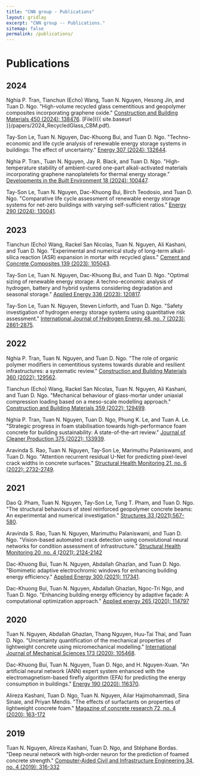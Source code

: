 ```yaml
---
title: "CNN group - Publications"
layout: gridlay
excerpt: "CNN group -- Publications."
sitemap: false
permalink: /publications/
---
```



# Publications

## 2024

Nghia P. Tran, Tianchun (Echo) Wang, Tuan N. Nguyen, Hesong Jin, and Tuan D. Ngo. "High-volume recycled glass cementitious and geopolymer composites incorporating graphene oxide." [Construction and Building Materials 450 (2024): 138476](https://www.sciencedirect.com/science/article/pii/S0950061824036183). [File]({{ site.baseurl }}/papers/2024_RecycledGlass_CBM.pdf).

Tay-Son Le, Tuan N. Nguyen, Dac-Khuong Bui, and Tuan D. Ngo. "Techno-economic and life cycle analysis of renewable energy storage systems in buildings: The effect of uncertainty." [Energy 307 (2024): 132644](https://www.sciencedirect.com/science/article/pii/S0360544224024186). 

Nghia P. Tran., Tuan N. Nguyen, Jay R. Black, and Tuan D. Ngo. "High-temperature stability of ambient-cured one-part alkali-activated materials incorporating graphene nanoplatelets for thermal energy storage." [Developments in the Built Environment 18 (2024): 100447](https://www.sciencedirect.com/science/article/pii/S2666165924001285).

Tay-Son Le, Tuan N. Nguyen, Dac-Khuong Bui, Birch Teodosio, and Tuan D. Ngo. "Comparative life cycle assessment of renewable energy storage systems for net-zero buildings with varying self-sufficient ratios." [Energy 290 (2024): 130041](https://www.sciencedirect.com/science/article/pii/S0360544223034357).

## 2023
Tianchun (Echo) Wang, Rackel San Nicolas, Tuan N. Nguyen, Ali Kashani, and Tuan D. Ngo. "Experimental and numerical study of long-term alkali-silica reaction (ASR) expansion in mortar with recycled glass." [Cement and Concrete Composites 139 (2023): 105043](https://www.sciencedirect.com/science/article/pii/S0958946523001178).

Tay-Son Le, Tuan N. Nguyen, Dac-Khuong Bui, and Tuan D. Ngo. "Optimal sizing of renewable energy storage: A techno-economic analysis of hydrogen, battery and hybrid systems considering degradation and seasonal storage." [Applied Energy 336 (2023): 120817](https://www.sciencedirect.com/science/article/pii/S0306261923001812).

Tay-Son Le, Tuan N. Nguyen, Steven Linforth, and Tuan D. Ngo. "Safety investigation of hydrogen energy storage systems using quantitative risk assessment." [International Journal of Hydrogen Energy 48, no. 7 (2023): 2861-2875](https://www.sciencedirect.com/science/article/pii/S0360319922047280).

## 2022
Nghia P. Tran, Tuan N. Nguyen, and Tuan D. Ngo. "The role of organic polymer modifiers in cementitious systems towards durable and resilient infrastructures: a systematic review." [Construction and Building Materials 360 (2022): 129562](https://www.sciencedirect.com/science/article/pii/S0950061822032184).

Tianchun (Echo) Wang, Rackel San Nicolas, Tuan N. Nguyen, Ali Kashani, and Tuan D. Ngo. "Mechanical behaviour of glass-mortar under uniaxial compression loading based on a meso-scale modelling approach." [Construction and Building Materials 359 (2022): 129499](https://www.sciencedirect.com/science/article/pii/S0950061822031555).

Nghia P. Tran, Tuan N. Nguyen, Tuan D. Ngo, Phung K. Le, and Tuan A. Le. "Strategic progress in foam stabilisation towards high-performance foam concrete for building sustainability: A state-of-the-art review." [Journal of Cleaner Production 375 (2022): 133939](https://www.sciencedirect.com/science/article/pii/S0959652622035119).

Aravinda S. Rao, Tuan N. Nguyen, Tay-Son Le, Marimuthu Palaniswami, and Tuan D. Ngo. "Attention recurrent residual U-Net for predicting pixel-level crack widths in concrete surfaces." [Structural Health Monitoring 21, no. 6 (2022): 2732-2749](https://journals.sagepub.com/doi/abs/10.1177/14759217211068859).

## 2021
Dao Q. Pham, Tuan N. Nguyen, Tay-Son Le, Tung T. Pham, and Tuan D. Ngo. "The structural behaviours of steel reinforced geopolymer concrete beams: An experimental and numerical investigation." [Structures 33 (2021):567-580](https://www.sciencedirect.com/science/article/pii/S2352012421003763).

Aravinda S. Rao, Tuan N. Nguyen, Marimuthu Palaniswami, and Tuan D. Ngo. "Vision-based automated crack detection using convolutional neural networks for condition assessment of infrastructure." [Structural Health Monitoring 20, no. 4 (2021): 2124-2142](https://journals.sagepub.com/doi/abs/10.1177/1475921720965445)

Dac-Khuong Bui, Tuan N. Nguyen, Abdallah Ghazlan, and Tuan D. Ngo. "Biomimetic adaptive electrochromic windows for enhancing building energy efficiency." [Applied Energy 300 (2021): 117341](https://www.sciencedirect.com/science/article/pii/S0306261921007492).

Dac-Khuong Bui, Tuan N. Nguyen, Abdallah Ghazlan, Ngoc-Tri Ngo, and Tuan D. Ngo. "Enhancing building energy efficiency by adaptive façade: A computational optimization approach." [Applied energy 265 (2020): 114797](https://www.sciencedirect.com/science/article/pii/S0306261920303093)

## 2020
Tuan N. Nguyen, Abdallah Ghazlan, Thang Nguyen, Huu-Tai Thai, and Tuan D. Ngo. "Uncertainty quantification of the mechanical properties of lightweight concrete using micromechanical modelling." [International Journal of Mechanical Sciences 173 (2020): 105468](https://www.sciencedirect.com/science/article/pii/S0020740319331479).

Dac-Khuong Bui, Tuan N. Nguyen, Tuan D. Ngo, and H. Nguyen-Xuan. "An artificial neural network (ANN) expert system enhanced with the electromagnetism-based firefly algorithm (EFA) for predicting the energy consumption in buildings." [Energy 190 (2020): 116370](https://www.sciencedirect.com/science/article/pii/S0360544219320651).

Alireza Kashani, Tuan D. Ngo, Tuan N. Nguyen, Ailar Hajimohammadi, Sina Sinaie, and Priyan Mendis. "The effects of surfactants on properties of lightweight concrete foam." [Magazine of concrete research 72, no. 4 (2020): 163-172](https://www.icevirtuallibrary.com/doi/abs/10.1680/jmacr.18.00242)

## 2019
Tuan N. Nguyen, Alireza Kashani, Tuan D. Ngo, and Stéphane Bordas. "Deep neural network with high‐order neuron for the prediction of foamed concrete strength." [Computer‐Aided Civil and Infrastructure Engineering 34, no. 4 (2019): 316-332](https://onlinelibrary.wiley.com/doi/abs/10.1111/mice.12422)





















